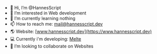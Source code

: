 - 👋 Hi, I’m @HannesScript
- 👀 I’m interested in Web development
- 🌱 I’m currently learning nothing
- 📫 How to reach me: mail@hannesscript.dev
- 🌎 Website: [www.hannesscript.dev](https://www.hannesscript.dev)
- 💻 Currently i'm developing: [Melte](https://melte.hannesscript.dev)<!--ERORR: Could not fetch data! Reading: fetch(src + 'HannesScript' + 'README.md')-->
- 💞️ I’m looking to collaborate on Websites <!-- ERORR: Could not fetch data! Reading: fetch(src + 'HannesScript' + 'README.md') -->
<!-- - 😄 Pronouns: ... -->
<!-- - ⚡ Fun fact: ... -->

<!---
HannesScript/HannesScript is a ✨ special ✨ repository because its `README.md` (this file) appears on your GitHub profile.
You can click the Preview link to take a look at your changes.
--->
